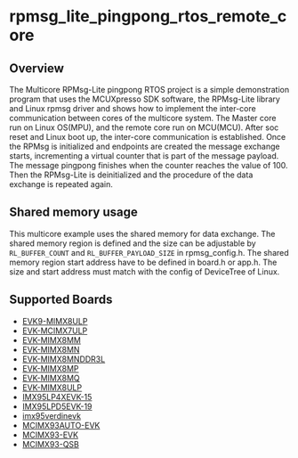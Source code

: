 # rpmsg_lite_pingpong_rtos_remote_core

## Overview

The Multicore RPMsg-Lite pingpong RTOS project is a simple demonstration program
that uses the MCUXpresso SDK software, the RPMsg-Lite library and Linux rpmsg
driver and shows how to implement the inter-core communication between cores of
the multicore system. The Master core run on Linux OS(MPU), and the remote core
run on MCU(MCU). After soc reset and Linux boot up, the inter-core communication
is established. Once the RPMsg is initialized and endpoints are created the
message exchange starts, incrementing a virtual counter that is part of the
message payload. The message pingpong finishes when the counter reaches the
value of 100. Then the RPMsg-Lite is deinitialized and the procedure of the data
exchange is repeated again.

## Shared memory usage

This multicore example uses the
shared memory for data exchange. The shared memory region is defined and the
size can be adjustable by `RL_BUFFER_COUNT` and `RL_BUFFER_PAYLOAD_SIZE` in
rpmsg_config.h. The shared memory region start address have to be defined in
board.h or app.h. The size and start address must match with the config of
DeviceTree of Linux.

## Supported Boards
- [EVK9-MIMX8ULP](../../../_boards/evk9mimx8ulp/multicore_examples/rpmsg_lite_pingpong_rtos_linux/remote/example_board_readme.md)
- [EVK-MCIMX7ULP](../../../_boards/evkmcimx7ulp/multicore_examples/rpmsg_lite_pingpong_rtos_linux/remote/example_board_readme.md)
- [EVK-MIMX8MM](../../../_boards/evkmimx8mm/multicore_examples/rpmsg_lite_pingpong_rtos_linux/remote/example_board_readme.md)
- [EVK-MIMX8MN](../../../_boards/evkmimx8mn/multicore_examples/rpmsg_lite_pingpong_rtos_linux/remote/example_board_readme.md)
- [EVK-MIMX8MNDDR3L](../../../_boards/evkmimx8mnddr3l/multicore_examples/rpmsg_lite_pingpong_rtos_linux/remote/example_board_readme.md)
- [EVK-MIMX8MP](../../../_boards/evkmimx8mp/multicore_examples/rpmsg_lite_pingpong_rtos_linux/remote/example_board_readme.md)
- [EVK-MIMX8MQ](../../../_boards/evkmimx8mq/multicore_examples/rpmsg_lite_pingpong_rtos_linux/remote/example_board_readme.md)
- [EVK-MIMX8ULP](../../../_boards/evkmimx8ulp/multicore_examples/rpmsg_lite_pingpong_rtos_linux/remote/example_board_readme.md)
- [IMX95LP4XEVK-15](../../../_boards/imx95lp4xevk15/multicore_examples/rpmsg_lite_pingpong_rtos_linux/remote/example_board_readme.md)
- [IMX95LPD5EVK-19](../../../_boards/imx95lpd5evk19/multicore_examples/rpmsg_lite_pingpong_rtos_linux/remote/example_board_readme.md)
- [imx95verdinevk](../../../_boards/imx95verdinevk/multicore_examples/rpmsg_lite_pingpong_rtos_linux/remote/example_board_readme.md)
- [MCIMX93AUTO-EVK](../../../_boards/mcimx93autoevk/multicore_examples/rpmsg_lite_pingpong_rtos_linux/remote/example_board_readme.md)
- [MCIMX93-EVK](../../../_boards/mcimx93evk/multicore_examples/rpmsg_lite_pingpong_rtos_linux/remote/example_board_readme.md)
- [MCIMX93-QSB](../../../_boards/mcimx93qsb/multicore_examples/rpmsg_lite_pingpong_rtos_linux/remote/example_board_readme.md)
